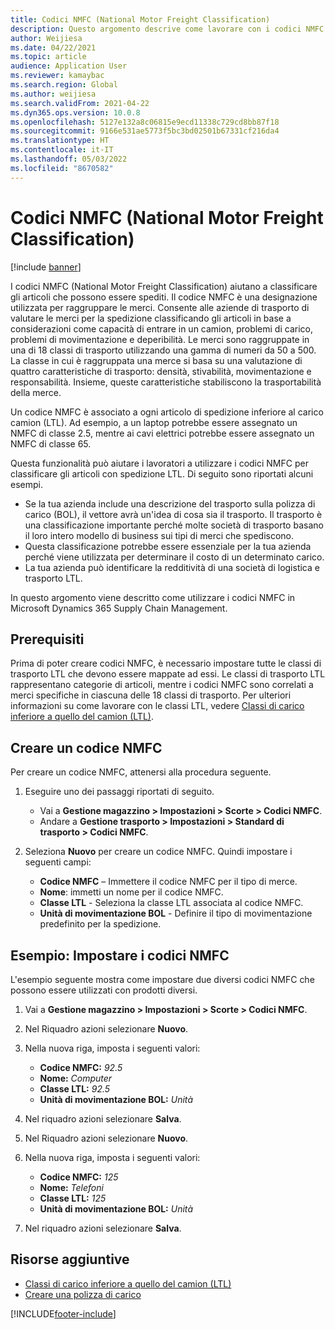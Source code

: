 ```yaml
---
title: Codici NMFC (National Motor Freight Classification)
description: Questo argomento descrive come lavorare con i codici NMFC (National Motor Freight Classification) in Microsoft Dynamics 365 Supply Chain Management
author: Weijiesa
ms.date: 04/22/2021
ms.topic: article
audience: Application User
ms.reviewer: kamaybac
ms.search.region: Global
ms.author: weijiesa
ms.search.validFrom: 2021-04-22
ms.dyn365.ops.version: 10.0.8
ms.openlocfilehash: 5127e132a8c06815e9ecd11338c729cd8bb87f18
ms.sourcegitcommit: 9166e531ae5773f5bc3bd02501b67331cf216da4
ms.translationtype: HT
ms.contentlocale: it-IT
ms.lasthandoff: 05/03/2022
ms.locfileid: "8670582"
---
```

# <a name="national-motor-freight-classification-nmfc-codes"></a>Codici NMFC (National Motor Freight Classification)

[!include [banner](../includes/banner.md)]

I codici NMFC (National Motor Freight Classification) aiutano a classificare gli articoli che possono essere spediti. Il codice NMFC è una designazione utilizzata per raggruppare le merci. Consente alle aziende di trasporto di valutare le merci per la spedizione classificando gli articoli in base a considerazioni come capacità di entrare in un camion, problemi di carico, problemi di movimentazione e deperibilità. Le merci sono raggruppate in una di 18 classi di trasporto utilizzando una gamma di numeri da 50 a 500. La classe in cui è raggruppata una merce si basa su una valutazione di quattro caratteristiche di trasporto: densità, stivabilità, movimentazione e responsabilità. Insieme, queste caratteristiche stabiliscono la trasportabilità della merce.

Un codice NMFC è associato a ogni articolo di spedizione inferiore al carico camion (LTL). Ad esempio, a un laptop potrebbe essere assegnato un NMFC di classe 2.5, mentre ai cavi elettrici potrebbe essere assegnato un NMFC di classe 65.

Questa funzionalità può aiutare i lavoratori a utilizzare i codici NMFC per classificare gli articoli con spedizione LTL. Di seguito sono riportati alcuni esempi.

- Se la tua azienda include una descrizione del trasporto sulla polizza di carico (BOL), il vettore avrà un'idea di cosa sia il trasporto. Il trasporto è una classificazione importante perché molte società di trasporto basano il loro intero modello di business sui tipi di merci che spediscono.
- Questa classificazione potrebbe essere essenziale per la tua azienda perché viene utilizzata per determinare il costo di un determinato carico.
- La tua azienda può identificare la redditività di una società di logistica e trasporto LTL.

In questo argomento viene descritto come utilizzare i codici NMFC in Microsoft Dynamics 365 Supply Chain Management.

## <a name="prerequisites"></a>Prerequisiti

Prima di poter creare codici NMFC, è necessario impostare tutte le classi di trasporto LTL che devono essere mappate ad essi. Le classi di trasporto LTL rappresentano categorie di articoli, mentre i codici NMFC sono correlati a merci specifiche in ciascuna delle 18 classi di trasporto. Per ulteriori informazioni su come lavorare con le classi LTL, vedere [Classi di carico inferiore a quello del camion (LTL)](ltl-class.md).

## <a name="create-an-nmfc-code"></a>Creare un codice NMFC

Per creare un codice NMFC, attenersi alla procedura seguente.

1. Eseguire uno dei passaggi riportati di seguito.

    - Vai a **Gestione magazzino \> Impostazioni \> Scorte \> Codici NMFC**.
    - Andare a **Gestione trasporto \> Impostazioni \> Standard di trasporto \> Codici NMFC**.

1. Seleziona **Nuovo** per creare un codice NMFC. Quindi impostare i seguenti campi:

    - **Codice NMFC** – Immettere il codice NMFC per il tipo di merce.
    - **Nome**: immetti un nome per il codice NMFC.
    - **Classe LTL** - Seleziona la classe LTL associata al codice NMFC.
    - **Unità di movimentazione BOL** - Definire il tipo di movimentazione predefinito per la spedizione.

## <a name="example-set-up-nmfc-codes"></a>Esempio: Impostare i codici NMFC

L'esempio seguente mostra come impostare due diversi codici NMFC che possono essere utilizzati con prodotti diversi.

1. Vai a **Gestione magazzino \> Impostazioni \> Scorte \> Codici NMFC**.
1. Nel Riquadro azioni selezionare **Nuovo**.
1. Nella nuova riga, imposta i seguenti valori:

    - **Codice NMFC:** *92.5*
    - **Nome:** *Computer*
    - **Classe LTL:** *92.5*
    - **Unità di movimentazione BOL:** *Unità*

1. Nel riquadro azioni selezionare **Salva**.
1. Nel Riquadro azioni selezionare **Nuovo**.
1. Nella nuova riga, imposta i seguenti valori:

    - **Codice NMFC:** *125*
    - **Nome:** *Telefoni*
    - **Classe LTL:** *125*
    - **Unità di movimentazione BOL:** *Unità*

1. Nel riquadro azioni selezionare **Salva**.

## <a name="additional-resources"></a>Risorse aggiuntive

- [Classi di carico inferiore a quello del camion (LTL)](ltl-class.md)
- [Creare una polizza di carico](create-bill-of-lading.md)

[!INCLUDE[footer-include](../../includes/footer-banner.md)]
